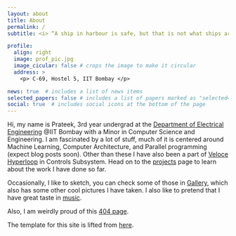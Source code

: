 ```yaml
---
layout: about
title: About
permalink: /
subtitle: <i> “A ship in harbour is safe, but that is not what ships are built for.”  <br> -John A Shedd </i>

profile:
  align: right
  image: prof_pic.jpg
  image_cicular: false # crops the image to make it circular
  address: >
    <p> C-69, Hostel 5, IIT Bombay </p>

news: true  # includes a list of news items
selected_papers: false # includes a list of papers marked as "selected={true}"
social: true  # includes social icons at the bottom of the page
---
```


Hi, my name is Prateek, 3rd year undergrad at the [Department of Electrical Engineering](https://www.ee.iitb.ac.in/web) @IIT Bombay with a Minor in Computer Science and Engineering. I am fascinated by a lot of stuff, much of it is centered around Machine Learning, Computer Architecture, and Parallel programming (expect blog posts soon). Other than these I have also been a part of [Veloce Hyperloop](https://hyperloopiitb.github.io/) in Controls Subsystem. Head on to the [projects](projects/) page to learn about the work I have done so far.

Occasionally, I like to sketch, you can check some of those in [Gallery](Gallery/), which also has some other cool pictures I have taken. I also like to pretend that I have great taste in [music](https://open.spotify.com/user/nfcydzarhf61kcjd2r2z6yreb?si=252bcb8469064e19).

Also, I am weirdly proud of this [404 page](DNE/).

The template for this site is lifted from [here](https://github.com/alshedivat/al-folio).

<!---
# Over the course of few months from now, I'll modify this site extensively
-->

